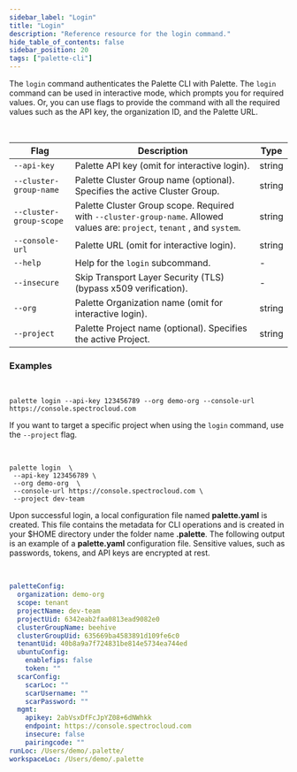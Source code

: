 ```yaml
---
sidebar_label: "Login"
title: "Login"
description: "Reference resource for the login command."
hide_table_of_contents: false
sidebar_position: 20
tags: ["palette-cli"]
---
```


The `login` command authenticates the Palette CLI with Palette. The `login` command can be used in interactive mode,
which prompts you for required values. Or, you can use flags to provide the command with all the required values such as
the API key, the organization ID, and the Palette URL.

<br />

| **Flag**                | **Description**                                                                                                            | **Type** |
| ----------------------- | -------------------------------------------------------------------------------------------------------------------------- | -------- |
| `--api-key`             | Palette API key (omit for interactive login).                                                                              | string   |
| `--cluster-group-name`  | Palette Cluster Group name (optional). Specifies the active Cluster Group.                                                 | string   |
| `--cluster-group-scope` | Palette Cluster Group scope. Required with `--cluster-group-name`. Allowed values are: `project`, `tenant` , and `system`. | string   |
| `--console-url`         | Palette URL (omit for interactive login).                                                                                  | string   |
| `--help`                | Help for the `login` subcommand.                                                                                           | -        |
| `--insecure`            | Skip Transport Layer Security (TLS) (bypass x509 verification).                                                            | -        |
| `--org`                 | Palette Organization name (omit for interactive login).                                                                    | string   |
| `--project`             | Palette Project name (optional). Specifies the active Project.                                                             | string   |

### Examples

<br />

```shell hideClipboard
palette login --api-key 123456789 --org demo-org --console-url https://console.spectrocloud.com
```

If you want to target a specific project when using the `login` command, use the `--project` flag.

<br />

```shell hideClipboard
palette login  \
 --api-key 123456789 \
 --org demo-org  \
 --console-url https://console.spectrocloud.com \
 --project dev-team
```

Upon successful login, a local configuration file named **palette.yaml** is created. This file contains the metadata for
CLI operations and is created in your $HOME directory under the folder name **.palette**. The following output is an
example of a **palette.yaml** configuration file. Sensitive values, such as passwords, tokens, and API keys are
encrypted at rest.

<br />

```yaml hideClipboard
paletteConfig:
  organization: demo-org
  scope: tenant
  projectName: dev-team
  projectUid: 6342eab2faa0813ead9082e0
  clusterGroupName: beehive
  clusterGroupUid: 635669ba4583891d109fe6c0
  tenantUid: 40b8a9a7f724831be814e5734ea744ed
  ubuntuConfig:
    enablefips: false
    token: ""
  scarConfig:
    scarLoc: ""
    scarUsername: ""
    scarPassword: ""
  mgmt:
    apikey: 2abVsxDfFcJpYZ08+6dNWhkk
    endpoint: https://console.spectrocloud.com
    insecure: false
    pairingcode: ""
runLoc: /Users/demo/.palette/
workspaceLoc: /Users/demo/.palette
```
